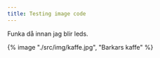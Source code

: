 ```yaml
---
title: Testing image code
---
```


Funka då innan jag blir leds.

{% image "./src/img/kaffe.jpg", "Barkars kaffe" %}